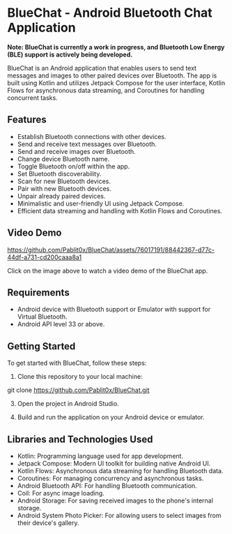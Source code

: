 # BlueChat - Android Bluetooth Chat Application

**Note: BlueChat is currently a work in progress, and Bluetooth Low Energy (BLE) support is actively being developed.**

BlueChat is an Android application that enables users to send text messages and images to other paired devices over Bluetooth. The app is built using Kotlin and utilizes Jetpack Compose for the user interface, Kotlin Flows for asynchronous data streaming, and Coroutines for handling concurrent tasks.

## Features

- Establish Bluetooth connections with other devices.
- Send and receive text messages over Bluetooth.
- Send and receive images over Bluetooth.
- Change device Bluetooth name.
- Toggle Bluetooth on/off within the app.
- Set Bluetooth discoverability.
- Scan for new Bluetooth devices.
- Pair with new Bluetooth devices.
- Unpair already paired devices.
- Minimalistic and user-friendly UI using Jetpack Compose.
- Efficient data streaming and handling with Kotlin Flows and Coroutines.

## Video Demo

https://github.com/Pablit0x/BlueChat/assets/76017191/88442367-d77c-44df-a731-cd200caaa8a1

Click on the image above to watch a video demo of the BlueChat app.

## Requirements

- Android device with Bluetooth support or Emulator with support for Virtual Bluetooth.
- Android API level 33 or above.

## Getting Started

To get started with BlueChat, follow these steps:

1. Clone this repository to your local machine:

git clone https://github.com/Pablit0x/BlueChat.git

3. Open the project in Android Studio.

4. Build and run the application on your Android device or emulator.


## Libraries and Technologies Used

- Kotlin: Programming language used for app development.
- Jetpack Compose: Modern UI toolkit for building native Android UI.
- Kotlin Flows: Asynchronous data streaming for handling Bluetooth data.
- Coroutines: For managing concurrency and asynchronous tasks.
- Android Bluetooth API: For handling Bluetooth communication.
- Coil: For async image loading.
- Android Storage: For saving received images to the phone's internal storage.
- Android System Photo Picker: For allowing users to select images from their device's gallery.

